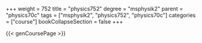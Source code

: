 +++
weight = 752
title = "physics752"
degree = "msphysik2"
parent = "physics70c"
tags = ["msphysik2", "physics752", "physics70c"]
categories = ["course"]
bookCollapseSection = false
+++

{{< genCoursePage >}}
